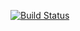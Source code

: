 [![Build Status](https://travis-ci.org/LusecnkoDan/Testlab2.svg?branch=master)](https://travis-ci.org/LusecnkoDan/Testlab2)
